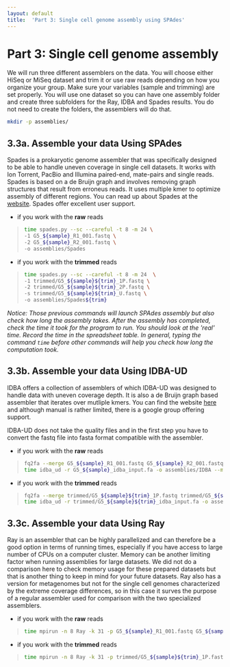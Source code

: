 ```yaml
---
layout: default
title:  'Part 3: Single cell genome assembly using SPAdes'
---
```


# Part 3: Single cell genome assembly

We will run three different assemblers on the data. You will choose either HiSeq or MiSeq dataset and trim it or use raw reads depending on how you organize your group. Make sure your variables (sample and trimming) are set properly. You will use one dataset so you can have one assembly folder and create three subfolders for the Ray, IDBA and Spades results. You do not need to create the folders, the assemblers will do that.

```sh
mkdir -p assemblies/
```

## 3.3a. Assemble your data Using SPAdes

Spades is a prokaryotic genome assembler that was specifically designed to be able to handle uneven coverage in single cell datasets. It works with Ion Torrent, PacBio and Illumina paired-end, mate-pairs and single reads. Spades is based on a de Bruijn graph and involves removing graph structures that result from erroneus reads. It uses multiple kmer to optimize assembly of different regions. You can read up about Spades at the [website](http://bioinf.spbau.ru/spades). Spades offer excellent user support.

* if you work with the **raw** reads  

>```sh
>time spades.py --sc --careful -t 8 -m 24 \
>-1 G5_${sample}_R1_001.fastq \
>-2 G5_${sample}_R2_001.fastq \
>-o assemblies/Spades
>```

* if you work with the **trimmed** reads  

>```sh
>time spades.py --sc --careful -t 8 -m 24  \
>-1 trimmed/G5_${sample}${trim}_1P.fastq \
>-2 trimmed/G5_${sample}${trim}_2P.fastq \
>-s trimmed/G5_${sample}${trim}_U.fastq \
>-o assemblies/Spades${trim}
>```


*Notice: Those previous commands will launch SPAdes assembly but also check how long the assembly takes. After the assembly has completed, check the time it took for the program to run. You should look at the 'real' time. 
Record the time in the spreadsheet table.
In general, typing the command ```time``` before other commands will help you check how long the computation took.*


## 3.3b. Assemble your data Using IDBA-UD

IDBA offers a collection of assemblers of which IDBA-UD was designed to handle data with uneven coverage depth. It is also a de Bruijn graph based assembler that iterates over mutliple kmers. You can find the website [here](http://i.cs.hku.hk/~alse/hkubrg/projects/idba_ud/) and although manual is rather limited, there is a google group offering support. 

IDBA-UD does not take the quality files and in the first step you have to convert the fastq file into fasta format compatible with the assembler.

* if you work with the **raw** reads

>```sh
>fq2fa --merge G5_${sample}_R1_001.fastq G5_${sample}_R2_001.fastq G5_${sample}_idba_input.fa
>time idba_ud -r G5_${sample}_idba_input.fa -o assemblies/IDBA --maxk 124
>```

* if you work with the **trimmed** reads

>```sh
>fq2fa --merge trimmed/G5_${sample}${trim}_1P.fastq trimmed/G5_${sample}${trim}_2P.fastq trimmed/G5_${sample}${trim}_idba_input.fa
>time idba_ud -r trimmed/G5_${sample}${trim}_idba_input.fa -o assemblies/IDBA${trim} --maxk 124 
>```

## 3.3c. Assemble your data Using Ray

Ray is an assembler that can be highly parallelized and can therefore be a good option in terms of running times, especially if you have access to large number of CPUs on a computer cluster. Memory can be another limiting factor when running assemblies for large datasets. We did not do a comparison here to check memory usage for these prepared datasets but that is another thing to keep in mind for your future datasets. Ray also has a version for metagenomes but not for the single cell genomes characterized by the extreme coverage differences, so in this case it surves the purpose of a regular assembler used for comparison with the two specialized assemblers.

* if you work with the **raw** reads

>```sh
>time mpirun -n 8 Ray -k 31 -p G5_${sample}_R1_001.fastq G5_${sample}_R2_001.fastq -o assemblies/Ray &> assemblies/ray.log 
>```

* if you work with the **trimmed** reads

>```sh
>time mpirun -n 8 Ray -k 31 -p trimmed/G5_${sample}${trim}_1P.fastq trimmed/G5_${sample}${trim}_2P.fastq -o assemblies/Ray${trim} &> assemblies/ray.log 
>```







